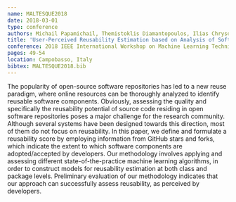 ```yaml
---
name: MALTESQUE2018
date: 2018-03-01
type: conference
authors: Michail Papamichail, Themistoklis Diamantopoulos, Ilias Chrysovergis, Philippos Samlidis and Andreas Symeonidis
title: 'User-Perceived Reusability Estimation based on Analysis of Software Repositories'
conference: 2018 IEEE International Workshop on Machine Learning Techniques for Software Quality Evaluation (MaLTeSQuE)
pages: 49-54
location: Campobasso, Italy
bibtex: MALTESQUE2018.bib
---
```


The popularity of open-source software repositories has led to a new reuse paradigm, 
where online resources can be thoroughly analyzed to identify reusable software components. 
Obviously, assessing the quality and specifically the reusability potential of source code 
residing in open software repositories poses a major challenge for the research community. 
Although several systems have been designed towards this direction, most of them do not 
focus on reusability. In this paper, we define and formulate a reusability score by 
employing information from GitHub stars and forks, which indicate the extent to which 
software components are adopted/accepted by developers. Our methodology involves applying 
and assessing different state-of-the-practice machine learning algorithms, in order to 
construct models for reusability estimation at both class and package levels. Preliminary 
evaluation of our methodology indicates that our approach can successfully assess 
reusability, as perceived by developers.
